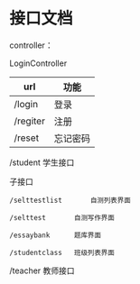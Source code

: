 # 接口文档

controller：

LoginController

| url      | 功能     |
| -------- | -------- |
| /login   | 登录     |
| /regiter | 注册     |
| /reset   | 忘记密码 |

/student	学生接口

子接口

    /selttestlist		自测列表界面

    /selttest		自测写作界面

    /essaybank		题库界面

    /studentclass	班级列表界面

/teacher	教师接口
